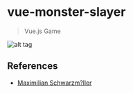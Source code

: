 # vue-monster-slayer

> Vue.js Game


![alt tag](http://i.imgur.com/elc6X00.png)


## References
- [Maximilian Schwarzm?ller](https://github.com/mschwarzmueller)
